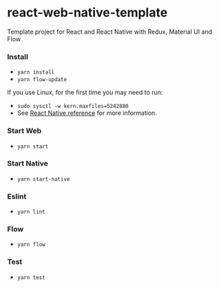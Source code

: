 # react-web-native-template
Template project for React and React Native with Redux, Material UI and Flow

### Install

* `yarn install`
* `yarn flow-update`

If you use Linux, for the first time you may need to run:

* `sudo sysctl -w kern.maxfiles=5242880`
* See [React Native reference](https://github.com/react-community/create-react-native-app) for more information.

### Start Web

* `yarn start`

### Start Native

* `yarn start-native`

### Eslint

* `yarn lint`

### Flow

* `yarn flow`

### Test

* `yarn test`
